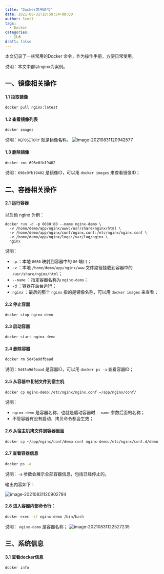```yaml
---
title: "Docker常用命令"
date: 2021-08-31T10:59:54+08:00
author: Scott
tags:
  - Docker
categories:
  - 技术
draft: false
---
```


本文记录了一些常用的Docker 命令，作为操作手册，方便日常使用。

<!--more-->

说明：本文中都以nginx为案例。

## 一、镜像相关操作

#### 1.1 拉取镜像

```bash
docker pull nginx:latest
```

#### 1.2 查看镜像列表

```bash
docker images
```

说明：`REPOSITORY` 就是镜像名称。
![image-20210831120942577](https://blog-1252438081.cos.ap-shanghai.myqcloud.com/img/image-20210831120942577.png)

#### 1.3 删除镜像

```bash
docker rmi 698e0fb19402
```

说明：`698e0fb19402` 是镜像ID，可以用 `docker images` 来查看镜像ID；

## 二、容器相关操作

#### 2.1 运行容器

以启动 nginx 为例：

```
docker run -d -p 8080:80 --name nginx-demo \
  -v /home/demo/app/nginx/www:/usr/share/nginx/html \
  -v /home/demo/app/nginx/conf/nginx.conf:/etc/nginx/nginx.conf \
  -v /home/demo/app/nginx/logs:/var/log/nginx \
  nginx
```

说明：

- `-p` ：本地 `8080` 映射到容器中的 `80` 端口；
- `-v` ：本地 `/home/demo/app/nginx/www` 文件路径挂载到容器中的 `/usr/share/nginx/html`；
- `--name` ：指定容器名称为 `nginx-demo`；
- `-d` ：容器在后台运行；
-  `nginx` ：最后的那个 `nginx` 指的是镜像名称，可以用 `docker images` 来查看；

#### 2.2 停止容器

```
docker stop nginx-demo
```

#### 2.3 启动容器

```bash
docker start nginx-demo
```

#### 2.4 删除容器

```bash
docker rm 5d45a9dfbaad
```

说明：`5d45a9dfbaad` 是容器ID，可以用 `docker ps -a` 查看容器ID；

#### 2.5 从容器中复制文件到宿主机

```bash
docker cp nginx-demo:/etc/nginx/nginx.conf ~/app/nginx/conf/
```

说明：

* `nginx-demo` 是容器名称，也就是启动容器时 `--name` 参数后面的名称；
* 不管容器有没有启动，拷贝命令都会生效；

#### 2.6 从宿主机拷文件到容器里面

```bash
docker cp ~/app/nginx/conf/demo.conf nginx-demo:/etc/nginx/conf.d/demo.conf
```

#### 2.7 查看容器信息

```bash
docker ps -a
```

说明：`-a` 参数会展示全部容器信息，包括已经停止的。

输出内容如下：

![image-20210831120902794](https://blog-1252438081.cos.ap-shanghai.myqcloud.com/img/image-20210831120902794.png)

#### 2.8 进入容器内部命令行：

```bash
docker exec -it nginx-demo /bin/bash
```
说明： `nginx-demo` 是容器名称；
![image-20210831122527235](https://blog-1252438081.cos.ap-shanghai.myqcloud.com/img/image-20210831122527235.png)

## 三、系统信息

#### 3.1 查看docker信息

```bash
docker info
```

